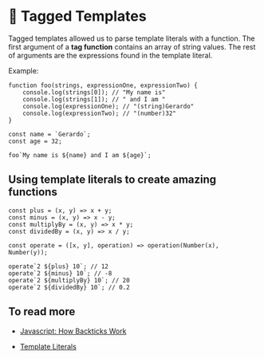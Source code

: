 # 📜 Tagged Templates

Tagged templates allowed us to parse template literals with a function. The first argument of a **tag function** contains an array of string values. The rest of arguments are the expressions found in the template literal.

Example:

```
function foo(strings, expressionOne, expressionTwo) {
    console.log(strings[0]); // "My name is"
    console.log(strings[1]); // " and I am "
    console.log(expressionOne); // "(string)Gerardo"
    console.log(expressionTwo); // "(number)32"
}

const name = `Gerardo`;
const age = 32;

foo`My name is ${name} and I am ${age}`;
```

## Using template literals to create amazing functions

```
const plus = (x, y) => x + y;
const minus = (x, y) => x - y;
const multiplyBy = (x, y) => x * y;
const dividedBy = (x, y) => x / y;

const operate = ([x, y], operation) => operation(Number(x), Number(y));

operate`2 ${plus} 10`; // 12
operate`2 ${minus} 10`; // -8
operate`2 ${multiplyBy} 10`; // 20
operate`2 ${dividedBy} 10`; // 0.2
```

## To read more

- [Javascript: How Backticks Work](https://medium.com/better-programming/javascript-how-backticks-work-de269e0fb8ba)

- [Template Literals](https://developer.mozilla.org/en-US/docs/Web/JavaScript/Reference/Template_literals)